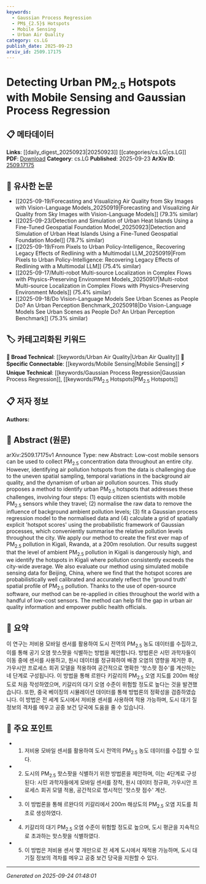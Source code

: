 ```yaml
---
keywords:
  - Gaussian Process Regression
  - PM$_{2.5}$ Hotspots
  - Mobile Sensing
  - Urban Air Quality
category: cs.LG
publish_date: 2025-09-23
arxiv_id: 2509.17175
---
```


<!-- KEYWORD_LINKING_METADATA:
{
  "processed_timestamp": "2025-09-24T01:48:01.989933",
  "vocabulary_version": "1.0",
  "selected_keywords": [
    "Gaussian Process Regression",
    "PM$_{2.5}$ Hotspots",
    "Mobile Sensing",
    "Urban Air Quality"
  ],
  "rejected_keywords": [],
  "similarity_scores": {
    "Gaussian Process Regression": 0.78,
    "PM$_{2.5}$ Hotspots": 0.77,
    "Mobile Sensing": 0.75,
    "Urban Air Quality": 0.7
  },
  "extraction_method": "AI_prompt_based",
  "budget_applied": true,
  "candidates_json": {
    "candidates": [
      {
        "surface": "Gaussian Process Regression",
        "canonical": "Gaussian Process Regression",
        "aliases": [
          "GPR"
        ],
        "category": "unique_technical",
        "rationale": "This method is central to the study's approach for modeling pollution data, offering a unique technical perspective.",
        "novelty_score": 0.75,
        "connectivity_score": 0.68,
        "specificity_score": 0.85,
        "link_intent_score": 0.78
      },
      {
        "surface": "PM$_{2.5}$ Hotspots",
        "canonical": "PM$_{2.5}$ Hotspots",
        "aliases": [
          "Air Pollution Hotspots"
        ],
        "category": "unique_technical",
        "rationale": "Identifying these hotspots is a key objective of the study, providing a unique focus on urban air quality.",
        "novelty_score": 0.72,
        "connectivity_score": 0.65,
        "specificity_score": 0.88,
        "link_intent_score": 0.77
      },
      {
        "surface": "Mobile Sensing",
        "canonical": "Mobile Sensing",
        "aliases": [
          "Mobile Sensors",
          "Portable Sensors"
        ],
        "category": "specific_connectable",
        "rationale": "This approach is crucial for data collection in the study, linking to broader themes of sensor networks.",
        "novelty_score": 0.68,
        "connectivity_score": 0.72,
        "specificity_score": 0.7,
        "link_intent_score": 0.75
      },
      {
        "surface": "Urban Air Quality",
        "canonical": "Urban Air Quality",
        "aliases": [
          "City Air Quality"
        ],
        "category": "broad_technical",
        "rationale": "This is a fundamental theme of the paper, connecting to broader discussions on environmental health.",
        "novelty_score": 0.55,
        "connectivity_score": 0.8,
        "specificity_score": 0.6,
        "link_intent_score": 0.7
      }
    ],
    "ban_list_suggestions": [
      "method",
      "data",
      "results"
    ]
  },
  "decisions": [
    {
      "candidate_surface": "Gaussian Process Regression",
      "resolved_canonical": "Gaussian Process Regression",
      "decision": "linked",
      "scores": {
        "novelty": 0.75,
        "connectivity": 0.68,
        "specificity": 0.85,
        "link_intent": 0.78
      }
    },
    {
      "candidate_surface": "PM$_{2.5}$ Hotspots",
      "resolved_canonical": "PM$_{2.5}$ Hotspots",
      "decision": "linked",
      "scores": {
        "novelty": 0.72,
        "connectivity": 0.65,
        "specificity": 0.88,
        "link_intent": 0.77
      }
    },
    {
      "candidate_surface": "Mobile Sensing",
      "resolved_canonical": "Mobile Sensing",
      "decision": "linked",
      "scores": {
        "novelty": 0.68,
        "connectivity": 0.72,
        "specificity": 0.7,
        "link_intent": 0.75
      }
    },
    {
      "candidate_surface": "Urban Air Quality",
      "resolved_canonical": "Urban Air Quality",
      "decision": "linked",
      "scores": {
        "novelty": 0.55,
        "connectivity": 0.8,
        "specificity": 0.6,
        "link_intent": 0.7
      }
    }
  ]
}
-->

# Detecting Urban PM$_{2.5}$ Hotspots with Mobile Sensing and Gaussian Process Regression

## 📋 메타데이터

**Links**: [[daily_digest_20250923|20250923]] [[categories/cs.LG|cs.LG]]
**PDF**: [Download](https://arxiv.org/pdf/2509.17175.pdf)
**Category**: cs.LG
**Published**: 2025-09-23
**ArXiv ID**: [2509.17175](https://arxiv.org/abs/2509.17175)

## 🔗 유사한 논문
- [[2025-09-19/Forecasting and Visualizing Air Quality from Sky Images with Vision-Language Models_20250919|Forecasting and Visualizing Air Quality from Sky Images with Vision-Language Models]] (79.3% similar)
- [[2025-09-23/Detection and Simulation of Urban Heat Islands Using a Fine-Tuned Geospatial Foundation Model_20250923|Detection and Simulation of Urban Heat Islands Using a Fine-Tuned Geospatial Foundation Model]] (78.7% similar)
- [[2025-09-19/From Pixels to Urban Policy-Intelligence_ Recovering Legacy Effects of Redlining with a Multimodal LLM_20250919|From Pixels to Urban Policy-Intelligence: Recovering Legacy Effects of Redlining with a Multimodal LLM]] (75.4% similar)
- [[2025-09-17/Multi-robot Multi-source Localization in Complex Flows with Physics-Preserving Environment Models_20250917|Multi-robot Multi-source Localization in Complex Flows with Physics-Preserving Environment Models]] (75.4% similar)
- [[2025-09-18/Do Vision-Language Models See Urban Scenes as People Do? An Urban Perception Benchmark_20250918|Do Vision-Language Models See Urban Scenes as People Do? An Urban Perception Benchmark]] (75.3% similar)

## 🏷️ 카테고리화된 키워드
**🧠 Broad Technical**: [[keywords/Urban Air Quality|Urban Air Quality]]
**🔗 Specific Connectable**: [[keywords/Mobile Sensing|Mobile Sensing]]
**⚡ Unique Technical**: [[keywords/Gaussian Process Regression|Gaussian Process Regression]], [[keywords/PM$_{2.5}$ Hotspots|PM$_{2.5}$ Hotspots]]

## 📋 저자 정보

**Authors:** 

## 📄 Abstract (원문)

arXiv:2509.17175v1 Announce Type: new 
Abstract: Low-cost mobile sensors can be used to collect PM$_{2.5}$ concentration data throughout an entire city. However, identifying air pollution hotspots from the data is challenging due to the uneven spatial sampling, temporal variations in the background air quality, and the dynamism of urban air pollution sources. This study proposes a method to identify urban PM$_{2.5}$ hotspots that addresses these challenges, involving four steps: (1) equip citizen scientists with mobile PM$_{2.5}$ sensors while they travel; (2) normalise the raw data to remove the influence of background ambient pollution levels; (3) fit a Gaussian process regression model to the normalised data and (4) calculate a grid of spatially explicit 'hotspot scores' using the probabilistic framework of Gaussian processes, which conveniently summarise the relative pollution levels throughout the city. We apply our method to create the first ever map of PM$_{2.5}$ pollution in Kigali, Rwanda, at a 200m resolution. Our results suggest that the level of ambient PM$_{2.5}$ pollution in Kigali is dangerously high, and we identify the hotspots in Kigali where pollution consistently exceeds the city-wide average. We also evaluate our method using simulated mobile sensing data for Beijing, China, where we find that the hotspot scores are probabilistically well calibrated and accurately reflect the 'ground truth' spatial profile of PM$_{2.5}$ pollution. Thanks to the use of open-source software, our method can be re-applied in cities throughout the world with a handful of low-cost sensors. The method can help fill the gap in urban air quality information and empower public health officials.

## 📝 요약

이 연구는 저비용 모바일 센서를 활용하여 도시 전역의 PM$_{2.5}$ 농도 데이터를 수집하고, 이를 통해 공기 오염 핫스팟을 식별하는 방법을 제안합니다. 방법론은 시민 과학자들이 이동 중에 센서를 사용하고, 원시 데이터를 정규화하여 배경 오염의 영향을 제거한 후, 가우시안 프로세스 회귀 모델을 적용하여 공간적으로 명확한 '핫스팟 점수'를 계산하는 네 단계로 구성됩니다. 이 방법을 통해 르완다 키갈리의 PM$_{2.5}$ 오염 지도를 200m 해상도로 처음 작성하였으며, 키갈리의 대기 오염 수준이 위험할 정도로 높다는 것을 발견했습니다. 또한, 중국 베이징의 시뮬레이션 데이터를 통해 방법론의 정확성을 검증하였습니다. 이 방법은 전 세계 도시에서 저비용 센서를 사용하여 적용 가능하며, 도시 대기 질 정보의 격차를 메우고 공중 보건 당국에 도움을 줄 수 있습니다.

## 🎯 주요 포인트

- 1. 저비용 모바일 센서를 활용하여 도시 전역의 PM$_{2.5}$ 농도 데이터를 수집할 수 있다.
- 2. 도시의 PM$_{2.5}$ 핫스팟을 식별하기 위한 방법론을 제안하며, 이는 4단계로 구성된다: 시민 과학자들에게 모바일 센서를 장착, 원시 데이터 정규화, 가우시안 프로세스 회귀 모델 적용, 공간적으로 명시적인 '핫스팟 점수' 계산.
- 3. 이 방법론을 통해 르완다의 키갈리에서 200m 해상도의 PM$_{2.5}$ 오염 지도를 최초로 생성하였다.
- 4. 키갈리의 대기 PM$_{2.5}$ 오염 수준이 위험할 정도로 높으며, 도시 평균을 지속적으로 초과하는 핫스팟을 식별하였다.
- 5. 이 방법은 저비용 센서 몇 개만으로 전 세계 도시에서 재적용 가능하며, 도시 대기질 정보의 격차를 메우고 공중 보건 당국을 지원할 수 있다.


---

*Generated on 2025-09-24 01:48:01*